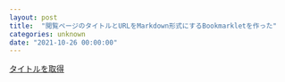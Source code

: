 ```yaml
---
layout: post
title:  "閲覧ページのタイトルとURLをMarkdown形式にするBookmarkletを作った"
categories: unknown
date: "2021-10-26 00:00:00"
---
```



<a class="btn btn-success" href="javascript:javascript%3A!function(a)%7Bvar%20b%3Ddocument.createElement(%22textarea%22)%2Cc%3Ddocument.getSelection()%3Bb.textContent%3Da%2Cdocument.body.appendChild(b)%2Cc.removeAllRanges()%2Cb.select()%2Cdocument.execCommand(%22copy%22)%2Cc.removeAllRanges()%2Cdocument.body.removeChild(b)%7D(%22%5B%22%20%2B%20document.title%20%2B%20%22%5D(%22%20%2B%20document.URL%20%2B%20%22)%22)%3Bvoid(0);">タイトルを取得</a>
